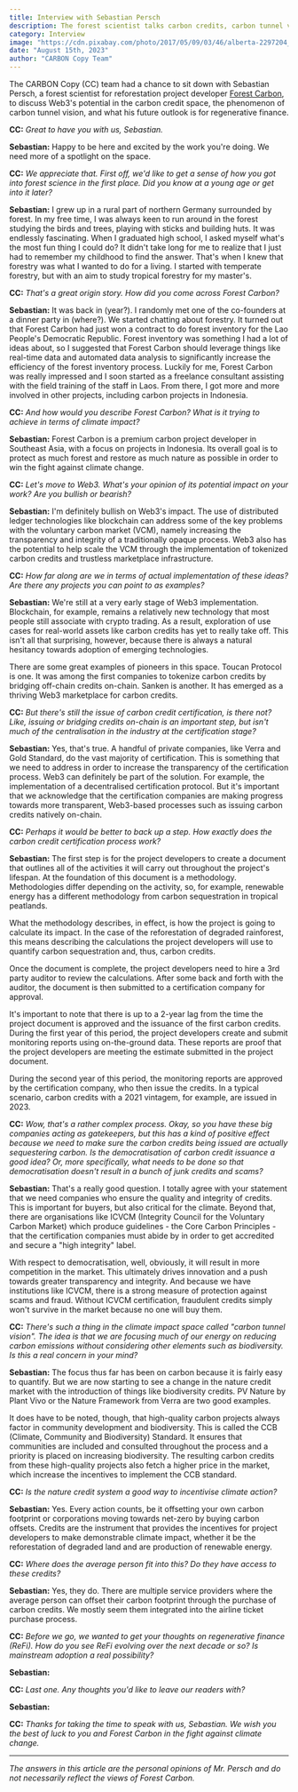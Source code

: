 ```yaml
---
title: Interview with Sebastian Persch
description: The forest scientist talks carbon credits, carbon tunnel vision, and Web3.
category: Interview
image: "https://cdn.pixabay.com/photo/2017/05/09/03/46/alberta-2297204_1280.jpg"
date: "August 15th, 2023"
author: "CARBON Copy Team"
---
```


The CARBON Copy (CC) team had a chance to sit down with Sebastian Persch, a forest scientist for reforestation project developer [Forest Carbon](https://forestcarbon.com), to discuss Web3's potential in the carbon credit space, the phenomenon of carbon tunnel vision, and what his future outlook is for regenerative finance.

**CC:** *Great to have you with us, Sebastian.*

**Sebastian:** Happy to be here and excited by the work you're doing. We need more of a spotlight on the space.

**CC:** *We appreciate that. First off, we'd like to get a sense of how you got into forest science in the first place. Did you know at a young age or get into it later?*

**Sebastian:** I grew up in a rural part of northern Germany surrounded by forest. In my free time, I was always keen to run around in the forest studying the birds and trees, playing with sticks and building huts. It was endlessly fascinating. When I graduated high school, I asked myself what's the most fun thing I could do? It didn't take long for me to realize that I just had to remember my childhood to find the answer. That's when I knew that forestry was what I wanted to do for a living. I started with temperate forestry, but with an aim to study tropical forestry for my master's.

**CC:** *That's a great origin story. How did you come across Forest Carbon?*

**Sebastian:** It was back in (year?). I randomly met one of the co-founders at a dinner party in (where?). We started chatting about forestry. It turned out that Forest Carbon had just won a contract to do forest inventory for the Lao People's Democratic Republic. Forest inventory was something I had a lot of ideas about, so I suggested that Forest Carbon should leverage things like real-time data and automated data analysis to significantly increase the efficiency of the forest inventory process. Luckily for me, Forest Carbon was really impressed and I soon started as a freelance consultant assisting with the field training of the staff in Laos. From there, I got more and more involved in other projects, including carbon projects in Indonesia.

**CC:** *And how would you describe Forest Carbon? What is it trying to achieve in terms of climate impact?*

**Sebastian:** Forest Carbon is a premium carbon project developer in Southeast Asia, with a focus on projects in Indonesia. Its overall goal is to protect as much forest and restore as much nature as possible in order to win the fight against climate change.

**CC:** *Let's move to Web3. What's your opinion of its potential impact on your work? Are you bullish or bearish?*

**Sebastian:** I'm definitely bullish on Web3's impact. The use of distributed ledger technologies like blockchain can address some of the key problems with the voluntary carbon market (VCM), namely increasing the transparency and integrity of a traditionally opaque process. Web3 also has the potential to help scale the VCM through the implementation of tokenized carbon credits and trustless marketplace infrastructure.

**CC:** *How far along are we in terms of actual implementation of these ideas? Are there any projects you can point to as examples?*

**Sebastian:** We're still at a very early stage of Web3 implementation. Blockchain, for example, remains a relatively new technology that most people still associate with crypto trading. As a result, exploration of use cases for real-world assets like carbon credits has yet to really take off. This isn't all that surprising, however, because there is always a natural hesitancy towards adoption of emerging technologies.

There are some great examples of pioneers in this space. Toucan Protocol is one. It was among the first companies to tokenize carbon credits by bridging off-chain credits on-chain. Sanken is another. It has emerged as a thriving Web3 marketplace for carbon credits.

**CC:** *But there's still the issue of carbon credit certification, is there not? Like, issuing or bridging credits on-chain is an important step, but isn't much of the centralisation in the industry at the certification stage?*

**Sebastian:** Yes, that's true. A handful of private companies, like Verra and Gold Standard, do the vast majority of certification. This is something that we need to address in order to increase the transparency of the certification process. Web3 can definitely be part of the solution. For example, the implementation of a decentralised certification protocol. But it's important that we acknowledge that the certification companies are making progress towards more transparent, Web3-based processes such as issuing carbon credits natively on-chain.

**CC:** *Perhaps it would be better to back up a step. How exactly does the carbon credit certification process work?*

**Sebastian:** The first step is for the project developers to create a document that outlines all of the activities it will carry out throughout the project's lifespan. At the foundation of this document is a methodology. Methodologies differ depending on the activity, so, for example, renewable energy has a different methodology from carbon sequestration in tropical peatlands.

What the methodology describes, in effect, is how the project is going to calculate its impact. In the case of the reforestation of degraded rainforest, this means describing the calculations the project developers will use to quantify carbon sequestration and, thus, carbon credits.   

Once the document is complete, the project developers need to hire a 3rd party auditor to review the calculations. After some back and forth with the auditor, the document is then submitted to a certification company for approval.

It's important to note that there is up to a 2-year lag from the time the project document is approved and the issuance of the first carbon credits. During the first year of this period, the project developers create and submit monitoring reports using on-the-ground data. These reports are proof that the project developers are meeting the estimate submitted in the project document.

During the second year of this period, the monitoring reports are approved by the certification company, who then issue the credits. In a typical scenario, carbon credits with a 2021 vintagem, for example, are issued in 2023.

**CC:** *Wow, that's a rather complex process. Okay, so you have these big companies acting as gatekeepers, but this has a kind of positive effect because we need to make sure the carbon credits being issued are actually sequestering carbon. Is the democratisation of carbon credit issuance a good idea? Or, more specifically, what needs to be done so that democratisation doesn't result in a bunch of junk credits and scams?*

**Sebastian:** That's a really good question. I totally agree with your statement that we need companies who ensure the quality and integrity of credits. This is important for buyers, but also critical for the climate. Beyond that, there are organisations like ICVCM (Integrity Council for the Voluntary Carbon Market) which produce guidelines - the Core Carbon Principles - that the certification companies must abide by in order to get accredited  and secure a "high integrity" label.

With respect to democratisation, well, obviously, it will result in more competition in the market. This ultimately drives innovation and a push towards greater transparency and integrity. And because we have institutions like ICVCM, there is a strong measure of protection against scams and fraud. Without ICVCM certification, fraudulent credits simply won't survive in the market because no one will buy them.

**CC:** *There's such a thing in the climate impact space called "carbon tunnel vision". The idea is that we are focusing much of our energy on reducing carbon emissions without considering other elements such as biodiversity. Is this a real concern in your mind?*

**Sebastian:** The focus thus far has been on carbon because it is fairly easy to quantify. But we are now starting to see a change in the nature credit market with the introduction of things like biodiversity credits. PV Nature by Plant Vivo or the Nature Framework from Verra are two good examples.

It does have to be noted, though, that high-quality carbon projects always factor in community development and biodiversity. This is called the CCB (Climate, Community and Biodiversity) Standard. It ensures that communities are included and consulted throughout the process and a priority is placed on increasing biodiversity. The resulting carbon credits from these high-quality projects also fetch a higher price in the market, which increase the incentives to implement the CCB standard.

**CC:** *Is the nature credit system a good way to incentivise climate action?*

**Sebastian:** Yes. Every action counts, be it offsetting your own carbon footprint or corporations moving towards net-zero by buying carbon offsets. Credits are the instrument that provides the incentives for project developers to make demonstrable climate impact, whether it be the reforestation of degraded land and are production of renewable energy.

**CC:** *Where does the average person fit into this? Do they have access to these credits?*

**Sebastian:** Yes, they do. There are multiple service providers where the average person can offset their carbon footprint through the purchase of carbon credits. We mostly seem them integrated into the airline ticket purchase process.

**CC:** *Before we go, we wanted to get your thoughts on regenerative finance (ReFi). How do you see ReFi evolving over the next decade or so? Is mainstream adoption a real possibility?*

**Sebastian:**

**CC:** *Last one. Any thoughts you'd like to leave our readers with?*

**Sebastian:**

**CC:** *Thanks for taking the time to speak with us, Sebastian. We wish you the best of luck to you and Forest Carbon in the fight against climate change.*

---

*The answers in this article are the personal opinions of Mr. Persch and do not necessarily reflect the views of Forest Carbon.*
